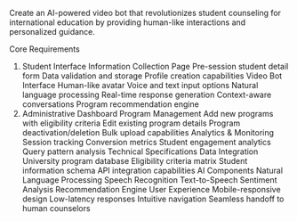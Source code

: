 Create an AI-powered video bot that revolutionizes student counseling for international education by providing human-like interactions and personalized guidance.

Core Requirements
1. Student Interface
    Information Collection Page
        Pre-session student detail form
        Data validation and storage
        Profile creation capabilities
    Video Bot Interface
        Human-like avatar
        Voice and text input options
        Natural language processing
        Real-time response generation
        Context-aware conversations
        Program recommendation engine
2. Administrative Dashboard
    Program Management
        Add new programs with eligibility criteria
        Edit existing program details
        Program deactivation/deletion
        Bulk upload capabilities
    Analytics & Monitoring
        Session tracking
        Conversion metrics
        Student engagement analytics
        Query pattern analysis
    Technical Specifications
        Data Integration
        University program database
        Eligibility criteria matrix
        Student information schema
        API integration capabilities
    AI Components
        Natural Language Processing
        Speech Recognition
        Text-to-Speech
        Sentiment Analysis
        Recommendation Engine
    User Experience
        Mobile-responsive design
        Low-latency responses
        Intuitive navigation
        Seamless handoff to human counselors